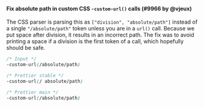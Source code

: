 #### Fix absolute path in custom CSS `-custom-url()` calls (#9966 by @vjeux)

The CSS parser is parsing this as `["division", "absolute/path"]` instead of a single `"/absolute/path"` token unless you are in a `url()` call. Because we put space after division, it results in an incorrect path. The fix was to avoid printing a space if a division is the first token of a call, which hopefully should be safe.

<!-- prettier-ignore -->
```css
/* Input */
-custom-url(/absolute/path)

/* Prettier stable */
-custom-url(/ absolute/path)

/* Prettier main */
-custom-url(/absolute/path)
```
